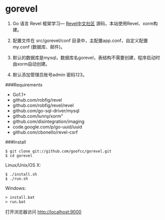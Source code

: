 gorevel
=======

1. Go 语言 Revel 框架学习— [Revel中文社区](http://gorevel.cn) 源码，本站使用Revel、xorm构建。

2. 配置文件在 src/gorevel/conf 目录中，主配置app.conf，自定义配置my.conf (数据库、邮件)。

3. 默认的数据库是mysql，数据库名gorevel，表结构不需要创建，程序启动时由xorm自动创建。

4. 默认添加管理员账号admin 密码123。

###Requirements

- Go1.1+
- github.com/robfig/revel
- github.com/robfig/revel/revel
- github.com/go-sql-driver/mysql
- github.com/lunny/xorm"
- github.com/disintegration/imaging
- code.google.com/p/go-uuid/uuid
- github.com/cbonello/revel-csrf

###Install

    $ git clone git://github.com/goofcc/gorevel.git
    $ cd gorevel

Linux/Unix/OS X:

    $ ./install.sh
    $ ./run.sh

Windows:

    > install.bat
    > run.bat
    
打开浏览器访问 [http://localhost:9000](http://localhost:9000)

